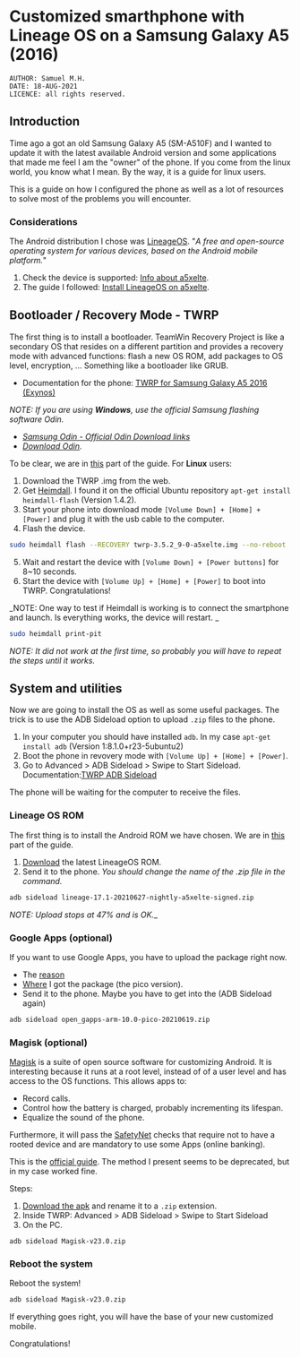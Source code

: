 # Customized smarthphone with Lineage OS on a Samsung Galaxy A5 (2016)

```
AUTHOR: Samuel M.H.
DATE: 18-AUG-2021
LICENCE: all rights reserved.
```

## Introduction

Time ago a got an old Samsung Galaxy A5 (SM-A510F) and I wanted to update it with the latest available Android version and some applications that made me feel I am the "owner" of the phone. If you come from the linux world, you know what I mean. By the way, it is a guide for linux users.

This is a guide on how I configured the phone as well as a lot of resources to solve most of the problems you will encounter.

### Considerations
The Android distribution I chose was [LineageOS](https://lineageos.org/). "_A free and open-source operating system for various devices, based on the Android mobile platform._"

1. Check the device is supported: [Info about a5xelte](https://wiki.lineageos.org/devices/a5xelte).
2. The guide I followed: [Install LineageOS on a5xelte](https://wiki.lineageos.org/devices/a5xelte/install).


## Bootloader / Recovery Mode - TWRP
The first thing is to install a bootloader. TeamWin Recovery Project is like a secondary OS that resides on a different partition and provides a recovery mode with advanced functions: flash a new OS ROM, add packages to OS level, encryption, ... Something like a bootloader like GRUB.

* Documentation for the phone: [TWRP for Samsung Galaxy A5 2016 (Exynos)](https://twrp.me/samsung/samsunggalaxya52016exynos.html)

<i>NOTE:
If you are using **Windows**, use the official Samsung flashing software Odin.
* [Samsung Odin - Official Odin Download links](https://samsungodin.com)
* [Download Odin](https://odindownload.com).
</i>

To be clear, we are in [this](https://wiki.lineageos.org/devices/a5xelte/install#preparing-for-installation) part of the guide.
For **Linux** users:

1. Download the TWRP .img from the web.
2. Get [Heimdall](https://github.com/Benjamin-Dobell/Heimdall). I found it on the official Ubuntu repository `apt-get install heimdall-flash` (Version 1.4.2).
3. Start your phone into download mode `[Volume Down] + [Home] + [Power]` and plug it with the usb cable to the computer.
4. Flash the device.
```bash
sudo heimdall flash --RECOVERY twrp-3.5.2_9-0-a5xelte.img --no-reboot
```
5. Wait and restart the device with `[Volume Down] + [Power buttons]` for 8~10 seconds.
6. Start the device with `[Volume Up] + [Home] + [Power]` to boot into TWRP. Congratulations!

_NOTE: One way to test if Heimdall is working is to connect the smartphone and launch. Is everything works, the device will restart. _
```bash
sudo heimdall print-pit
```

_NOTE: It did not work at the first time, so probably you will have to repeat the steps until it works._



## System and utilities
Now we are going to install the OS as well as some useful packages. The trick is to use the ADB Sideload option to upload `.zip` files to the phone.

1. In your computer you should have installed `adb`. In my case `apt-get install adb` (Version 1:8.1.0+r23-5ubuntu2)
2. Boot the phone in revovery mode with `[Volume Up] + [Home] + [Power]`.
3. Go to Advanced > ADB Sideload > Swipe to Start Sideload. Documentation:[TWRP ADB Sideload](https://twrp.me/faq/ADBSideload.html)

The phone will be waiting for the computer to receive the files.


### Lineage OS ROM

The first thing is to install the Android ROM we have chosen. We are in [this](https://wiki.lineageos.org/devices/a5xelte/install#installing-lineageos-from-recovery) part of the guide.

1. [Download](https://download.lineageos.org/a5xelte) the latest LineageOS ROM.
2. Send it to the phone. _You should change the name of the .zip file in the command._
```bash
adb sideload lineage-17.1-20210627-nightly-a5xelte-signed.zip 
```

_NOTE: Upload stops at 47% and is OK.__


### Google Apps (optional)

If you want to use Google Apps, you have to upload the package right now.

* The [reason](https://wiki.lineageos.org/gapps.html)
* [Where](https://opengapps.org/?api=10.0&variant=stock&arch=arm) I got the package (the pico version). 
* Send it to the phone. Maybe you have to get into the (ADB Sideload again)
```bash
adb sideload open_gapps-arm-10.0-pico-20210619.zip
```


### Magisk (optional)

[Magisk](https://github.com/topjohnwu/Magisk) is a suite of open source software for customizing Android. It is interesting because it runs at a root level, instead of of a user level and has access to the OS functions. This allows apps to:
* Record calls.
* Control how the battery is charged, probably incrementing its lifespan.
* Equalize the sound of the phone.

Furthermore, it will pass the [SafetyNet](https://developer.android.com/training/safetynet/attestation) checks that require not to have a rooted device and are mandatory to use some Apps (online banking).

This is the [official guide](https://topjohnwu.github.io/Magisk/install.html). The method I present seems to be deprecated, but in my case worked fine. 

Steps:
1. [Download the apk](https://github.com/topjohnwu/Magisk/releases) and rename it to a `.zip` extension.
2. Inside TWRP: Advanced > ADB Sideload > Swipe to Start Sideload
6. On the PC.
```
adb sideload Magisk-v23.0.zip
```

### Reboot the system
Reboot the system!

```bash
adb sideload Magisk-v23.0.zip
```

If everything goes right, you will have the base of your new customized mobile.

Congratulations!
